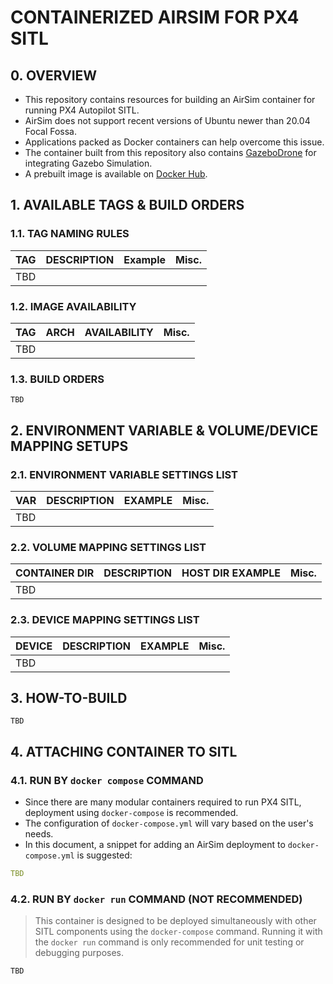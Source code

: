 # CONTAINERIZED AIRSIM FOR PX4 SITL

## 0. OVERVIEW

- This repository contains resources for building an AirSim container for running PX4 Autopilot SITL.
- AirSim does not support recent versions of Ubuntu newer than 20.04 Focal Fossa.
- Applications packed as Docker containers can help overcome this issue.
- The container built from this repository also contains [GazeboDrone](https://microsoft.github.io/AirSim/gazebo_drone/) for integrating Gazebo Simulation.
- A prebuilt image is available on [Docker Hub](https://hub.docker.com/r/kestr3l/airsim).


## 1. AVAILABLE TAGS & BUILD ORDERS

### 1.1. TAG NAMING RULES

|TAG|DESCRIPTION|Example|Misc.|
|:-|:-|:-|:-|
|TBD||||

### 1.2. IMAGE AVAILABILITY

|TAG|ARCH|AVAILABILITY|Misc.|
|:-|:-|:-:|:-|
|TBD||||

### 1.3. BUILD ORDERS

```
TBD
```


## 2. ENVIRONMENT VARIABLE & VOLUME/DEVICE MAPPING SETUPS

### 2.1. ENVIRONMENT VARIABLE SETTINGS LIST

|VAR|DESCRIPTION|EXAMPLE|Misc.|
|:-|:-|:-|:-|
|TBD||||

### 2.2. VOLUME MAPPING SETTINGS LIST

|CONTAINER DIR|DESCRIPTION|HOST DIR EXAMPLE|Misc.|
|:-|:-|:-|:-|
|TBD||||

### 2.3. DEVICE MAPPING SETTINGS LIST

|DEVICE|DESCRIPTION|EXAMPLE|Misc.|
|:-|:-|:-|:-|
|TBD||||

## 3. HOW-TO-BUILD

```shell
TBD
```

## 4. ATTACHING CONTAINER TO SITL

### 4.1. RUN BY `docker compose` COMMAND

- Since there are many modular containers required to run PX4 SITL, deployment using `docker-compose` is recommended.
- The configuration of `docker-compose.yml` will vary based on the user's needs.
- In this document, a snippet for adding an AirSim deployment to `docker-compose.yml` is suggested:

```yaml
TBD
``````

### 4.2. RUN BY `docker run` COMMAND (NOT RECOMMENDED)

> This container is designed to be deployed simultaneously with other SITL components using the `docker-compose` command.
> Running it with the `docker run` command is only recommended for unit testing or debugging purposes.

```shell
TBD
```
